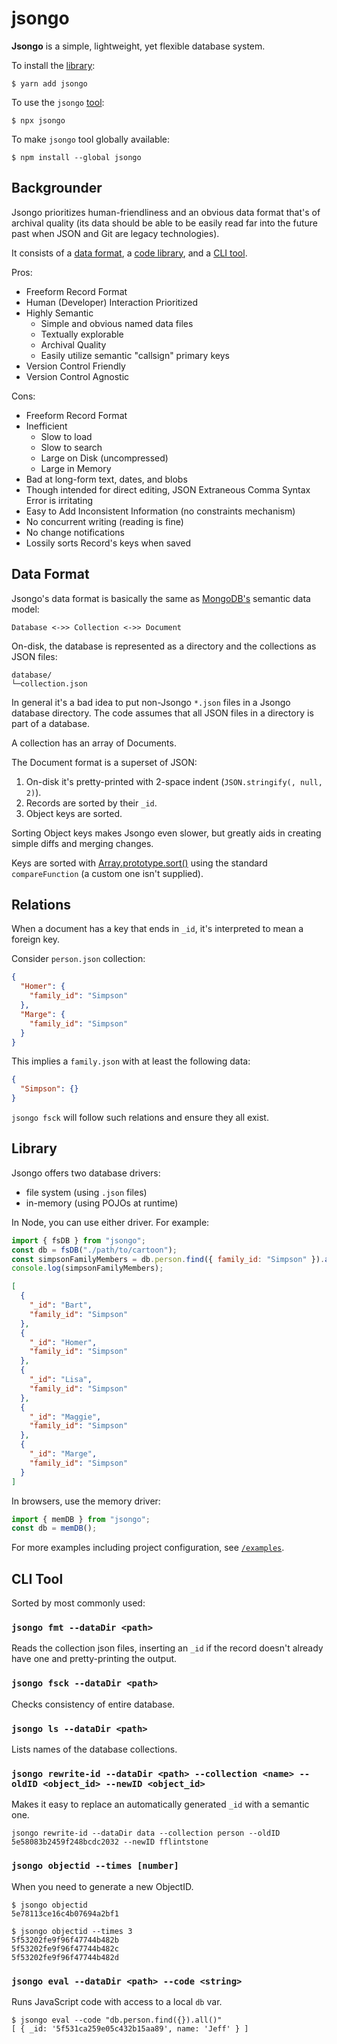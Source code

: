# jsongo

**Jsongo** is a simple, lightweight, yet flexible database system.

To install the [library](#library):

    $ yarn add jsongo

To use the `jsongo` [tool](#cli-tool):

    $ npx jsongo

To make `jsongo` tool globally available:

    $ npm install --global jsongo

## Backgrounder

Jsongo prioritizes human-friendliness and an obvious data format that's of archival quality (its data should be able to be easily read far into the future past when JSON and Git are legacy technologies).

It consists of a [data format](#data-format), a [code library](#library), and a [CLI tool](#cli-tool).

Pros:

- Freeform Record Format
- Human (Developer) Interaction Prioritized
- Highly Semantic
  - Simple and obvious named data files
  - Textually explorable
  - Archival Quality
  - Easily utilize semantic "callsign" primary keys
- Version Control Friendly
- Version Control Agnostic

Cons:

- Freeform Record Format
- Inefficient
  - Slow to load
  - Slow to search
  - Large on Disk (uncompressed)
  - Large in Memory
- Bad at long-form text, dates, and blobs
- Though intended for direct editing, JSON Extraneous Comma Syntax Error is irritating
- Easy to Add Inconsistent Information (no constraints mechanism)
- No concurrent writing (reading is fine)
- No change notifications
- Lossily sorts Record's keys when saved

## Data Format

Jsongo's data format is basically the same as [MongoDB's](https://en.wikipedia.org/wiki/MongoDB) semantic data model:

    Database <->> Collection <->> Document

On-disk, the database is represented as a directory and the collections as JSON files:

    database/
    └─collection.json

In general it's a bad idea to put non-Jsongo `*.json` files in a Jsongo database directory. The code assumes that all JSON files in a directory is part of a database.

A collection has an array of Documents.

The Document format is a superset of JSON:

1. On-disk it's pretty-printed with 2-space indent (`JSON.stringify(, null, 2)`).
2. Records are sorted by their `_id`.
3. Object keys are sorted.

Sorting Object keys makes Jsongo even slower, but greatly aids in creating simple diffs and merging changes.

Keys are sorted with [Array.prototype.sort()](https://developer.mozilla.org/en-US/docs/Web/JavaScript/Reference/Global_Objects/Array/sort) using the standard `compareFunction` (a custom one isn't supplied).

## Relations

When a document has a key that ends in `_id`, it's interpreted to mean a foreign key.

Consider `person.json` collection:

```json
{
  "Homer": {
    "family_id": "Simpson"
  },
  "Marge": {
    "family_id": "Simpson"
  }
}
```

This implies a `family.json` with at least the following data:

```json
{
  "Simpson": {}
}
```

`jsongo fsck` will follow such relations and ensure they all exist.

<!-- TODO compound _id -->

## Library

Jsongo offers two database drivers:

- file system (using `.json` files)
- in-memory (using POJOs at runtime)

In Node, you can use either driver. For example:

```js
import { fsDB } from "jsongo";
const db = fsDB("./path/to/cartoon");
const simpsonFamilyMembers = db.person.find({ family_id: "Simpson" }).all();
console.log(simpsonFamilyMembers);
```

```json
[
  {
    "_id": "Bart",
    "family_id": "Simpson"
  },
  {
    "_id": "Homer",
    "family_id": "Simpson"
  },
  {
    "_id": "Lisa",
    "family_id": "Simpson"
  },
  {
    "_id": "Maggie",
    "family_id": "Simpson"
  },
  {
    "_id": "Marge",
    "family_id": "Simpson"
  }
]
```

<!-- TODO FIX ordering above -->

In browsers, use the memory driver:

```js
import { memDB } from "jsongo";
const db = memDB();
```

For more examples including project configuration, see [`/examples`](./examples).

## CLI Tool

Sorted by most commonly used:

### `jsongo fmt --dataDir <path>`

Reads the collection json files, inserting an `_id` if the record doesn't already have one and pretty-printing the output.

### `jsongo fsck --dataDir <path>`

Checks consistency of entire database.

### `jsongo ls --dataDir <path>`

Lists names of the database collections.

### `jsongo rewrite-id --dataDir <path> --collection <name> --oldID <object_id> --newID <object_id>`

Makes it easy to replace an automatically generated `_id` with a semantic one.

    jsongo rewrite-id --dataDir data --collection person --oldID 5e58083b2459f248bcdc2032 --newID fflintstone

### `jsongo objectid --times [number]`

When you need to generate a new ObjectID.

    $ jsongo objectid
    5e78113ce16c4b07694a2bf1

    $ jsongo objectid --times 3
    5f53202fe9f96f47744b482b
    5f53202fe9f96f47744b482c
    5f53202fe9f96f47744b482d

### `jsongo eval --dataDir <path> --code <string>`

Runs JavaScript code with access to a local `db` var.

    $ jsongo eval --code "db.person.find({}).all()"
    [ { _id: '5f531ca259e05c432b15aa89', name: 'Jeff' } ]
